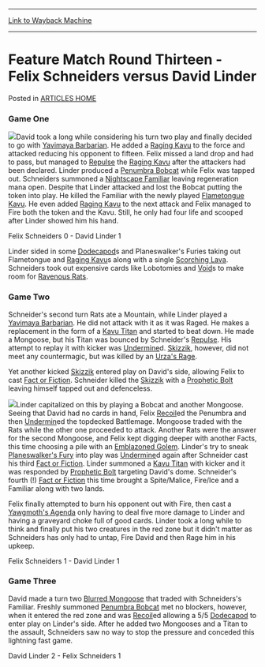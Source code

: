
---
[Link to Wayback Machine](https://web.archive.org/web/20171030010522/https://magic.wizards.com/en/articles/archive/feature-match-round-thirteen-felix-schneiders-versus-david-linder-2000-01-01)

[_metadata_:description]:- "Game One"
[_metadata_:generator]:- "Drupal 7 (http://drupal.org)"
[_metadata_:node]:- "959521"
[_metadata_:publish_date]:- "2000-01-01"
[_metadata_:source]:- "div-main-content"
[_metadata_:title]:- "Feature Match Round Thirteen - Felix Schneiders versus David Linder"
[_metadata_:wayback_capture_timestamp]:- "2017-10-30 01:05:22"
[_metadata_:wayback_raw_url]:- "https://web.archive.org/web/20171030010522id_/https://magic.wizards.com/en/articles/archive/feature-match-round-thirteen-felix-schneiders-versus-david-linder-2000-01-01"
[_metadata_:wayback_url]:- "https://magic.wizards.com/en/articles/archive/feature-match-round-thirteen-felix-schneiders-versus-david-linder-2000-01-01"
---


Feature Match Round Thirteen - Felix Schneiders versus David Linder
===================================================================



 Posted in [ARTICLES HOME](/en/articles)











### Game One


![](https://media.magic.wizards.com/image_legacy_migration/sideboard/images/GPWARSAW01/906.jpg)David took a long while considering his turn two play and finally decided to go with [Yavimaya Barbarian](http://gatherer.wizards.com/Pages/Card/Details.aspx?name=Yavimaya+Barbarian). He added a [Raging Kavu](http://gatherer.wizards.com/Pages/Card/Details.aspx?name=Raging+Kavu) to the force and attacked reducing his opponent to fifteen. Felix missed a land drop and had to pass, but managed to [Repulse](http://gatherer.wizards.com/Pages/Card/Details.aspx?name=Repulse) the [Raging Kavu](http://gatherer.wizards.com/Pages/Card/Details.aspx?name=Raging+Kavu) after the attackers had been declared. Linder produced a [Penumbra Bobcat](http://gatherer.wizards.com/Pages/Card/Details.aspx?name=Penumbra+Bobcat) while Felix was tapped out. Schneiders summoned a [Nightscape Familiar](http://gatherer.wizards.com/Pages/Card/Details.aspx?name=Nightscape+Familiar) leaving regeneration mana open. Despite that Linder attacked and lost the Bobcat putting the token into play. He killed the Familiar with the newly played [Flametongue Kavu](http://gatherer.wizards.com/Pages/Card/Details.aspx?name=Flametongue+Kavu). He even added [Raging Kavu](http://gatherer.wizards.com/Pages/Card/Details.aspx?name=Raging+Kavu) to the next attack and Felix managed to Fire both the token and the Kavu. Still, he only had four life and scooped after Linder showed him his hand.


Felix Schneiders 0 - David Linder 1


Linder sided in some [Dodecapod](http://gatherer.wizards.com/Pages/Card/Details.aspx?name=Dodecapod)s and Planeswalker's Furies taking out Flametongue and [Raging Kavu](http://gatherer.wizards.com/Pages/Card/Details.aspx?name=Raging+Kavu)s along with a single [Scorching Lava](http://gatherer.wizards.com/Pages/Card/Details.aspx?name=Scorching+Lava). Schneiders took out expensive cards like Lobotomies and [Void](http://gatherer.wizards.com/Pages/Card/Details.aspx?name=Void)s to make room for [Ravenous Rats](http://gatherer.wizards.com/Pages/Card/Details.aspx?name=Ravenous+Rats).


### Game Two


Schneider's second turn Rats ate a Mountain, while Linder played a [Yavimaya Barbarian](http://gatherer.wizards.com/Pages/Card/Details.aspx?name=Yavimaya+Barbarian). He did not attack with it as it was Raged. He makes a replacement in the form of a [Kavu Titan](http://gatherer.wizards.com/Pages/Card/Details.aspx?name=Kavu+Titan) and started to beat down. He made a Mongoose, but his Titan was bounced by Schneider's [Repulse](http://gatherer.wizards.com/Pages/Card/Details.aspx?name=Repulse). His attempt to replay it with kicker was [Undermine](http://gatherer.wizards.com/Pages/Card/Details.aspx?name=Undermine)d. [Skizzik](http://gatherer.wizards.com/Pages/Card/Details.aspx?name=Skizzik), however, did not meet any countermagic, but was killed by an [Urza's Rage](http://gatherer.wizards.com/Pages/Card/Details.aspx?name=Urza%27s+Rage).


Yet another kicked [Skizzik](http://gatherer.wizards.com/Pages/Card/Details.aspx?name=Skizzik) entered play on David's side, allowing Felix to cast [Fact or Fiction](http://gatherer.wizards.com/Pages/Card/Details.aspx?name=Fact+or+Fiction). Schneider killed the [Skizzik](http://gatherer.wizards.com/Pages/Card/Details.aspx?name=Skizzik) with a [Prophetic Bolt](http://gatherer.wizards.com/Pages/Card/Details.aspx?name=Prophetic+Bolt) leaving himself tapped out and defenceless.


![](https://media.magic.wizards.com/image_legacy_migration/sideboard/images/GPWARSAW01/907.jpg)Linder capitalized on this by playing a Bobcat and another Mongoose. Seeing that David had no cards in hand, Felix [Recoil](http://gatherer.wizards.com/Pages/Card/Details.aspx?name=Recoil)ed the Penumbra and then [Undermin](http://gatherer.wizards.com/Pages/Card/Details.aspx?name=Undermin)ed the topdecked Battlemage. Mongoose traded with the Rats while the other one proceeded to attack. Another Rats were the answer for the second Mongoose, and Felix kept digging deeper with another Facts, this time choosing a pile with an [Emblazoned Golem](http://gatherer.wizards.com/Pages/Card/Details.aspx?name=Emblazoned+Golem). Linder's try to sneak [Planeswalker's Fury](http://gatherer.wizards.com/Pages/Card/Details.aspx?name=Planeswalker%27s+Fury) into play was [Undermine](http://gatherer.wizards.com/Pages/Card/Details.aspx?name=Undermine)d again after Schneider cast his third [Fact or Fiction](http://gatherer.wizards.com/Pages/Card/Details.aspx?name=Fact+or+Fiction). Linder summoned a [Kavu Titan](http://gatherer.wizards.com/Pages/Card/Details.aspx?name=Kavu+Titan) with kicker and it was responded by [Prophetic Bolt](http://gatherer.wizards.com/Pages/Card/Details.aspx?name=Prophetic+Bolt) targeting David's dome. Schneider's fourth (!) [Fact or Fiction](http://gatherer.wizards.com/Pages/Card/Details.aspx?name=Fact+or+Fiction) this time brought a Spite/Malice, Fire/Ice and a Familiar along with two lands.


Felix finally attempted to burn his opponent out with Fire, then cast a [Yawgmoth's Agenda](http://gatherer.wizards.com/Pages/Card/Details.aspx?name=Yawgmoth%27s+Agenda) only having to deal five more damage to Linder and having a graveyard choke full of good cards. Linder took a long while to think and finally put his two creatures in the red zone but it didn't matter as Schneiders has only had to untap, Fire David and then Rage him in his upkeep.


Felix Schneiders 1 - David Linder 1


### Game Three


David made a turn two [Blurred Mongoose](http://gatherer.wizards.com/Pages/Card/Details.aspx?name=Blurred+Mongoose) that traded with Schneiders's Familiar. Freshly summoned [Penumbra Bobcat](http://gatherer.wizards.com/Pages/Card/Details.aspx?name=Penumbra+Bobcat) met no blockers, however, when it entered the red zone and was [Recoil](http://gatherer.wizards.com/Pages/Card/Details.aspx?name=Recoil)ed allowing a 5/5 [Dodecapod](http://gatherer.wizards.com/Pages/Card/Details.aspx?name=Dodecapod) to enter play on Linder's side. After he added two Mongooses and a Titan to the assault, Schneiders saw no way to stop the pressure and conceded this lightning fast game.


David Linder 2 - Felix Schneiders 1







